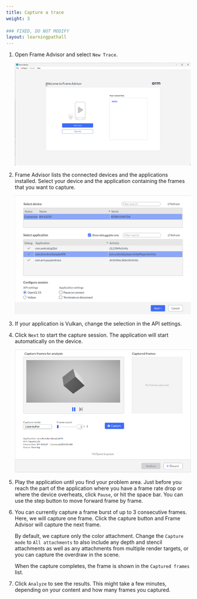 ```yaml
---
title: Capture a trace
weight: 3

### FIXED, DO NOT MODIFY
layout: learningpathall
---
```

1. Open Frame Advisor and select `New Trace`.

    ![Frame Advisor's launch screen alt-text#center](fa_launch_screen.png "Figure 1. Frame Advisor's launch screen")

1. Frame Advisor lists the connected devices and the applications installed. Select your device and the application containing the frames that you want to capture.

    ![Frame Advisor's connection screen alt-text#center](fa_connect.png "Figure 1. Frame Advisor's connection screen")

1. If your application is Vulkan, change the selection in the API settings.

1. Click `Next` to start the capture session. The application will start automatically on the device.

    ![Frame Advisor's capture screen alt-text#center](fa_capture.png "Figure 1. Frame Advisor's capture screen")

1. Play the application until you find your problem area. Just before you reach the part of the application where you have a frame rate drop or where the device overheats, click `Pause`, or hit the space bar. You can use the step button to move forward frame by frame.

1. You can currently capture a frame burst of up to 3 consecutive frames. Here, we will capture one frame. Click the capture button and Frame Advisor will capture the next frame.

    By default, we capture only the color attachment. Change the `Capture mode` to `All attachments` to also include any depth and stencil attachments as well as any attachments from multiple render targets, or you can capture the overdraw in the scene.

    When the capture completes, the frame is shown in the `Captured frames` list.

1. Click `Analyze` to see the results. This might take a few minutes, depending on your content and how many frames you captured.

